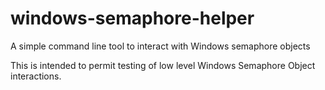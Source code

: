 # windows-semaphore-helper

A simple command line tool to interact with Windows semaphore objects

This is intended to permit testing of low level Windows Semaphore Object interactions.

